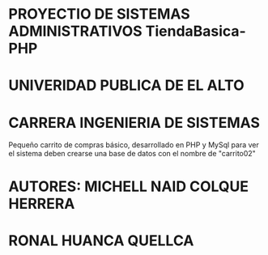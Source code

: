 # PROYECTIO DE SISTEMAS ADMINISTRATIVOS TiendaBasica-PHP
# UNIVERIDAD PUBLICA DE EL ALTO 
# CARRERA INGENIERIA DE SISTEMAS  
Pequeño carrito de compras básico, desarrollado en PHP y MySql
para ver el sistema deben crearse una base de datos 
con el nombre de "carrito02"

# AUTORES: MICHELL NAID COLQUE HERRERA  
#          RONAL HUANCA QUELLCA


